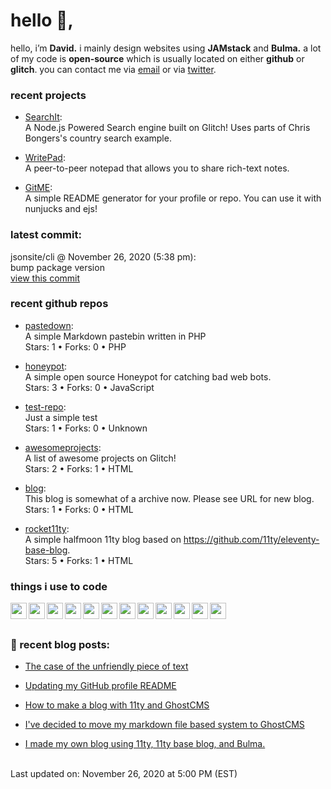 <h1>hello 👋,</h1>
<p>hello, i’m <b>David.</b> i mainly design websites using <strong>JAMstack</strong> and <strong>Bulma.</strong>
a lot of my code is <strong>open-source</strong> which is usually located on either <strong>github</strong> or <strong>glitch</strong>.
you can contact me via <a href="mailto:aboutdavid@pm.me">email</a> or via <a href="https://twitter.com/@UpscaleDavid">twitter</a>.</p>
<h3>recent projects</h3>
<ul>
<li>
<p><a href="https://searchit.glitch.me">SearchIt</a>:<br>
A Node.js Powered Search engine built on Glitch! Uses parts of Chris Bongers's country search example.<br></p>
</li>
<li>
<p><a href="https://writepad.glitch.me/">WritePad</a>:<br>
A peer-to-peer notepad that allows you to share rich-text notes.<br></p>
</li>
<li>
<p><a href="https://github.com/aboutDavid/gitme">GitME</a>:<br>
A simple README generator for your profile or repo. You can use it with nunjucks and ejs!<br></p>
</li>
</ul>
<h3>latest commit:</h3>
<p>jsonsite/cli @ November 26, 2020 (5:38 pm):<br>
bump package version<br>
<a href="https://github.com/jsonsite/cli/commit/368f4342dd73366f6629f25343cd4ff16e125ea4">view this commit</a></p>
<h3>recent github repos</h3>
<ul>
<li>
<p><a href="https://github.com/aboutDavid/pastedown">pastedown</a>:<br>
A simple Markdown pastebin written in PHP<br>
Stars: 1 • Forks: 0 • PHP</p>
</li>
<li>
<p><a href="https://github.com/aboutDavid/honeypot">honeypot</a>:<br>
A simple open source Honeypot for catching bad web bots.<br>
Stars: 3 • Forks: 0 • JavaScript</p>
</li>
<li>
<p><a href="https://github.com/aboutDavid/test-repo">test-repo</a>:<br>
Just a simple test<br>
Stars: 1 • Forks: 0 • Unknown</p>
</li>
<li>
<p><a href="https://github.com/aboutDavid/awesomeprojects">awesomeprojects</a>:<br>
A list of awesome projects on Glitch!<br>
Stars: 2 • Forks: 1 • HTML</p>
</li>
<li>
<p><a href="https://github.com/aboutDavid/blog">blog</a>:<br>
This blog is somewhat of a archive now. Please see URL for new blog.<br>
Stars: 1 • Forks: 0 • HTML</p>
</li>
<li>
<p><a href="https://github.com/aboutDavid/rocket11ty">rocket11ty</a>:<br>
A simple halfmoon 11ty blog based on <a href="https://github.com/11ty/eleventy-base-blog">https://github.com/11ty/eleventy-base-blog</a>.<br>
Stars: 5 • Forks: 1 • HTML</p>
</li>
</ul>
<h3>things i use to code</h3>
<img src="https://cdn.glitch.com/17eaef8d-c248-49b5-81da-45e23cdc0b12%2Ficons8-html-5-48.png?v=1605844408246" align="left" width="26px">
<img src="https://cdn.glitch.com/17eaef8d-c248-49b5-81da-45e23cdc0b12%2Ficons8-css3-48.png?v=1605844427037" align="left" width="26px">
<img src="https://cdn.glitch.com/17eaef8d-c248-49b5-81da-45e23cdc0b12%2Ficons8-javascript-48.png?v=1605844445485" align="left" width="26px">
<img src="https://cdn.glitch.com/17eaef8d-c248-49b5-81da-45e23cdc0b12%2Ficons8-nodejs-48.png?v=1605830531481" align="left" width="26px">
<img src="https://cdn.glitch.com/17eaef8d-c248-49b5-81da-45e23cdc0b12%2Ficons8-php-logo-16.png?v=1605839056865" align="left" width="26px">
<img src="https://cdn.glitch.com/17eaef8d-c248-49b5-81da-45e23cdc0b12%2Ficons8-sass-48.png?v=1605883230100" align="left" width="26px">
<img src="https://cdn.glitch.com/17eaef8d-c248-49b5-81da-45e23cdc0b12%2Ficons8-github-48.png?v=1605883284150" align="left" width="26px">
<img src="https://cdn.glitch.com/17eaef8d-c248-49b5-81da-45e23cdc0b12%2Ficons8-git-48.png?v=1605883264836" align="left" width="26px">
<img src="https://cdn.glitch.com/17eaef8d-c248-49b5-81da-45e23cdc0b12%2Ficons8-gitlab-48.png?v=1605883246676" align="left" width="26px">
<img src="https://cdn.glitch.com/17eaef8d-c248-49b5-81da-45e23cdc0b12%2Ficons8-npm-48.png?v=1605883300587" align="left" width="26px">
<img src="https://cdn.glitch.com/17eaef8d-c248-49b5-81da-45e23cdc0b12%2Ficons8-atom-editor-48.png?v=1605844607826" align="left" width="26px">
<img src="https://cdn.glitch.com/17eaef8d-c248-49b5-81da-45e23cdc0b12%2Ficons8-notepad%2B%2B-48.png?v=1605844565012" align="left" width="26px">
<br><br>
<h3>📰 recent blog posts:</h3>
<ul>
<li>
<p><a href="https://notebook.aboutdavid.me/entries/the-case-of-the-unfriendly-piece-of-text">The case of the unfriendly piece of text</a></p>
</li>
<li>
<p><a href="https://notebook.aboutdavid.me/entries/updating-my-github-profile-readme">Updating my GitHub profile README</a></p>
</li>
<li>
<p><a href="https://notebook.aboutdavid.me/entries/how-to-make-a-blog-with-11ty-and-ghostcms">How to make a blog with 11ty and GhostCMS</a></p>
</li>
<li>
<p><a href="https://notebook.aboutdavid.me/entries/ive-decided-to-move-my-markdown-file-based-system-to-ghostcms">I've decided to move my markdown file based system to GhostCMS</a></p>
</li>
<li>
<p><a href="https://notebook.aboutdavid.me/entries/i-made-my-own-blog-using-11ty-11ty-base-blog-and-bulma">I made my own blog using 11ty, 11ty base blog, and Bulma.</a></p>
</li>
</ul>
<br>
Last updated on: November 26, 2020 at 5:00 PM (EST)
